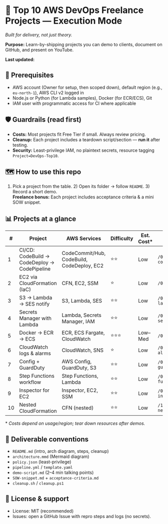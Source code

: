 # 🚀 Top 10 AWS DevOps Freelance Projects — Execution Mode
_Built for delivery, not just theory._

**Purpose:** Learn-by-shipping projects you can demo to clients, document on GitHub, and present on YouTube.

**Last updated:** <!-- set via badge or commit date -->

## 🧰 Prerequisites
- AWS account (Owner for setup, then scoped down), default region (e.g., `eu-north-1`), AWS CLI v2 logged in
- Node.js or Python (for Lambda samples), Docker (for ECR/ECS), Git
- IAM user with programmatic access for CI where applicable

## 🛡️ Guardrails (read first)
- **Costs:** Most projects fit Free Tier if small. Always review pricing.  
- **Cleanup:** Each project includes a teardown script/section — **run it** after testing.  
- **Security:** Least-privilege IAM, no plaintext secrets, resource tagging `Project=DevOps-Top10`.

## 🗺️ How to use this repo
1) Pick a project from the table. 2) Open its folder → follow `README`. 3) Record a short demo.  
**Freelance bonus:** Each project includes acceptance criteria & a mini SOW snippet.

## 📊 Projects at a glance

| # | Project | AWS Services | Difficulty | Est. Cost* | Folder |
|---|---------|--------------|------------|------------|--------|
| 1 | CI/CD: CodeBuild → CodeDeploy → CodePipeline | CodeCommit/Hub, CodeBuild, CodeDeploy, EC2 | ⭐⭐ | Low | `/01-cicd-codepipeline/` |
| 2 | EC2 via CloudFormation (IaC) | CFN, EC2, SSM | ⭐ | Low | `/02-cfn-ec2/` |
| 3 | S3 → Lambda → SES notify | S3, Lambda, SES | ⭐⭐ | Low | `/03-s3-lambda-ses/` |
| 4 | Secrets Manager with Lambda | Lambda, Secrets Manager, IAM | ⭐⭐ | Low | `/04-lambda-secrets/` |
| 5 | Docker → ECR → ECS | ECR, ECS Fargate, CloudWatch | ⭐⭐⭐ | Low–Med | `/05-ecr-ecs/` |
| 6 | CloudWatch logs & alarms | CloudWatch, SNS | ⭐ | Low | `/06-cw-alarms/` |
| 7 | Config + GuardDuty | AWS Config, GuardDuty, S3 | ⭐⭐ | Low | `/07-config-guardduty/` |
| 8 | Step Functions workflow | Step Functions, Lambda | ⭐⭐ | Low | `/08-step-functions/` |
| 9 | Inspector for EC2 | Inspector, EC2, SSM | ⭐⭐ | Low | `/09-inspector/` |
|10 | Nested CloudFormation | CFN (nested) | ⭐⭐ | Low | `/10-cfn-nested/` |

\* _Costs depend on usage/region; tear down resources after demos._

## 🧾 Deliverable conventions
- `README.md` (intro, arch diagram, steps, cleanup)
- `architecture.mmd` (Mermaid diagram)
- `policy.json` (least-privilege)
- `pipeline.yml` / `template.yaml`
- `demo-script.md` (2–4 min talking points)
- `SOW-snippet.md` + `acceptance-criteria.md`
- `cleanup.sh` / `cleanup.ps1`

## 📝 License & support
- License: MIT (recommended)  
- Issues: open a GitHub Issue with repro steps and logs (no secrets).
